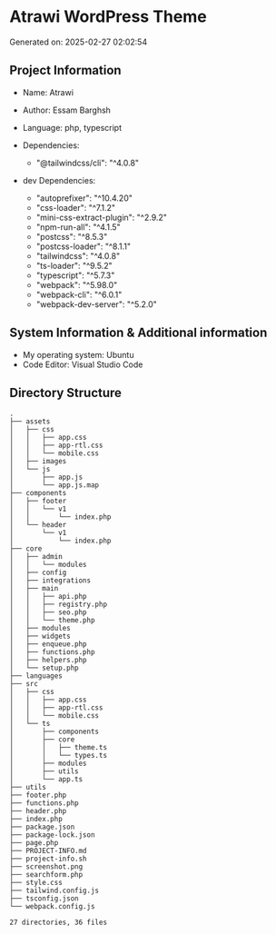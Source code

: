 # Atrawi WordPress Theme
Generated on: 2025-02-27 02:02:54

## Project Information
* Name: Atrawi
* Author: Essam Barghsh
* Language: php, typescript
* Dependencies:
    * "@tailwindcss/cli": "^4.0.8"

* dev Dependencies:
    * "autoprefixer": "^10.4.20"
    * "css-loader": "^7.1.2"
    * "mini-css-extract-plugin": "^2.9.2"
    * "npm-run-all": "^4.1.5"
    * "postcss": "^8.5.3"
    * "postcss-loader": "^8.1.1"
    * "tailwindcss": "^4.0.8"
    * "ts-loader": "^9.5.2"
    * "typescript": "^5.7.3"
    * "webpack": "^5.98.0"
    * "webpack-cli": "^6.0.1"
    * "webpack-dev-server": "^5.2.0"

## System Information & Additional information
* My operating system: Ubuntu
* Code Editor: Visual Studio Code

## Directory Structure
```
.
├── assets
│   ├── css
│   │   ├── app.css
│   │   ├── app-rtl.css
│   │   └── mobile.css
│   ├── images
│   └── js
│       ├── app.js
│       └── app.js.map
├── components
│   ├── footer
│   │   └── v1
│   │       └── index.php
│   └── header
│       └── v1
│           └── index.php
├── core
│   ├── admin
│   │   └── modules
│   ├── config
│   ├── integrations
│   ├── main
│   │   ├── api.php
│   │   ├── registry.php
│   │   ├── seo.php
│   │   └── theme.php
│   ├── modules
│   ├── widgets
│   ├── enqueue.php
│   ├── functions.php
│   ├── helpers.php
│   └── setup.php
├── languages
├── src
│   ├── css
│   │   ├── app.css
│   │   ├── app-rtl.css
│   │   └── mobile.css
│   └── ts
│       ├── components
│       ├── core
│       │   ├── theme.ts
│       │   └── types.ts
│       ├── modules
│       ├── utils
│       └── app.ts
├── utils
├── footer.php
├── functions.php
├── header.php
├── index.php
├── package.json
├── package-lock.json
├── page.php
├── PROJECT-INFO.md
├── project-info.sh
├── screenshot.png
├── searchform.php
├── style.css
├── tailwind.config.js
├── tsconfig.json
└── webpack.config.js

27 directories, 36 files
```
